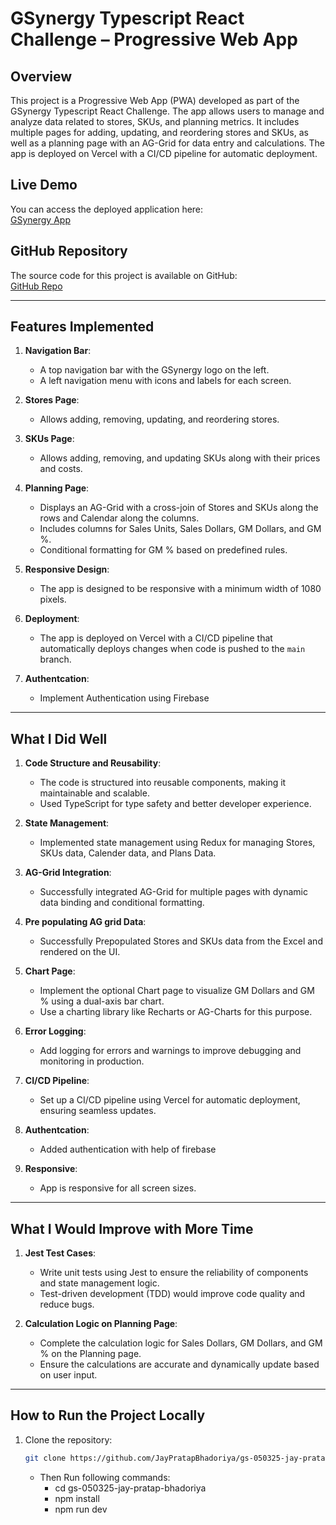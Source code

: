 # GSynergy Typescript React Challenge – Progressive Web App

## Overview

This project is a Progressive Web App (PWA) developed as part of the GSynergy Typescript React Challenge. The app allows users to manage and analyze data related to stores, SKUs, and planning metrics. It includes multiple pages for adding, updating, and reordering stores and SKUs, as well as a planning page with an AG-Grid for data entry and calculations. The app is deployed on Vercel with a CI/CD pipeline for automatic deployment.

## Live Demo

You can access the deployed application here:  
[GSynergy App](https://gs-050325-jay-pratap-bhadoriya.vercel.app/)

## GitHub Repository

The source code for this project is available on GitHub:  
[GitHub Repo](https://github.com/JayPratapBhadoriya/gs-050325-jay-pratap-bhadoriya)

---

## Features Implemented

1. **Navigation Bar**:

   - A top navigation bar with the GSynergy logo on the left.
   - A left navigation menu with icons and labels for each screen.

2. **Stores Page**:

   - Allows adding, removing, updating, and reordering stores.

3. **SKUs Page**:

   - Allows adding, removing, and updating SKUs along with their prices and costs.

4. **Planning Page**:

   - Displays an AG-Grid with a cross-join of Stores and SKUs along the rows and Calendar along the columns.
   - Includes columns for Sales Units, Sales Dollars, GM Dollars, and GM %.
   - Conditional formatting for GM % based on predefined rules.

5. **Responsive Design**:

   - The app is designed to be responsive with a minimum width of 1080 pixels.

6. **Deployment**:

   - The app is deployed on Vercel with a CI/CD pipeline that automatically deploys changes when code is pushed to the `main` branch.

7. **Authentcation**:
   - Implement Authentication using Firebase

---

## What I Did Well

1. **Code Structure and Reusability**:

   - The code is structured into reusable components, making it maintainable and scalable.
   - Used TypeScript for type safety and better developer experience.

2. **State Management**:

   - Implemented state management using Redux for managing Stores, SKUs data, Calender data, and Plans Data.

3. **AG-Grid Integration**:

   - Successfully integrated AG-Grid for multiple pages with dynamic data binding and conditional formatting.

4. **Pre populating AG grid Data**:

   - Successfully Prepopulated Stores and SKUs data from the Excel and rendered on the UI.

5. **Chart Page**:

   - Implement the optional Chart page to visualize GM Dollars and GM % using a dual-axis bar chart.
   - Use a charting library like Recharts or AG-Charts for this purpose.

6. **Error Logging**:

   - Add logging for errors and warnings to improve debugging and monitoring in production.

7. **CI/CD Pipeline**:

   - Set up a CI/CD pipeline using Vercel for automatic deployment, ensuring seamless updates.

8. **Authentcation**:

   - Added authentication with help of firebase

9. **Responsive**:
   - App is responsive for all screen sizes.

---

## What I Would Improve with More Time

1. **Jest Test Cases**:

   - Write unit tests using Jest to ensure the reliability of components and state management logic.
   - Test-driven development (TDD) would improve code quality and reduce bugs.

2. **Calculation Logic on Planning Page**:

   - Complete the calculation logic for Sales Dollars, GM Dollars, and GM % on the Planning page.
   - Ensure the calculations are accurate and dynamically update based on user input.

---

## How to Run the Project Locally

1. Clone the repository:
   ```bash
   git clone https://github.com/JayPratapBhadoriya/gs-050325-jay-pratap-bhadoriya.git
   ```
   - Then Run following commands:
     - cd gs-050325-jay-pratap-bhadoriya
     - npm install
     - npm run dev
